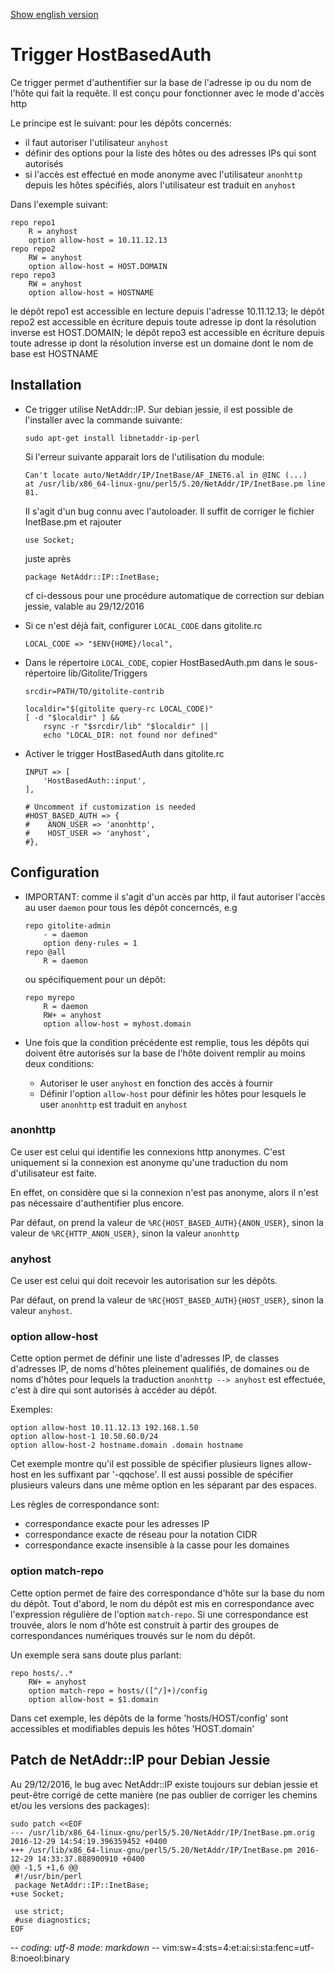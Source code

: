 [Show english version](HostBasedAuth_en.md)

# Trigger HostBasedAuth

Ce trigger permet d'authentifier sur la base de l'adresse ip ou du nom de l'hôte
qui fait la requête. Il est conçu pour fonctionner avec le mode d'accès http

Le principe est le suivant: pour les dépôts concernés:
* il faut autoriser l'utilisateur `anyhost`
* définir des options pour la liste des hôtes ou des adresses IPs qui sont
  autorisés
* si l'accès est effectué en mode anonyme avec l'utilisateur `anonhttp` depuis
  les hôtes spécifiés, alors l'utilisateur est traduit en `anyhost`

Dans l'exemple suivant:
~~~
repo repo1
    R = anyhost
    option allow-host = 10.11.12.13
repo repo2
    RW = anyhost
    option allow-host = HOST.DOMAIN
repo repo3
    RW = anyhost
    option allow-host = HOSTNAME
~~~
le dépôt repo1 est accessible en lecture depuis l'adresse 10.11.12.13;
le dépôt repo2 est accessible en écriture depuis toute adresse ip dont la résolution inverse est HOST.DOMAIN;
le dépôt repo3 est accessible en écriture depuis toute adresse ip dont la résolution inverse est un domaine dont le nom de base est HOSTNAME

## Installation

* Ce trigger utilise NetAddr::IP. Sur debian jessie, il est possible de
  l'installer avec la commande suivante:
    ~~~
    sudo apt-get install libnetaddr-ip-perl
    ~~~
  Si l'erreur suivante apparait lors de l'utilisation du module:
    ~~~
    Can't locate auto/NetAddr/IP/InetBase/AF_INET6.al in @INC (...)
    at /usr/lib/x86_64-linux-gnu/perl5/5.20/NetAddr/IP/InetBase.pm line 81.
    ~~~
  Il s'agit d'un bug connu avec l'autoloader. Il suffit de corriger le fichier
  InetBase.pm et rajouter
    ~~~
    use Socket;
    ~~~
  juste après
    ~~~
    package NetAddr::IP::InetBase;
    ~~~
  cf ci-dessous pour une procédure automatique de correction sur debian jessie,
  valable au 29/12/2016

* Si ce n'est déjà fait, configurer `LOCAL_CODE` dans gitolite.rc
    ~~~
    LOCAL_CODE => "$ENV{HOME}/local",
    ~~~

* Dans le répertoire `LOCAL_CODE`, copier HostBasedAuth.pm dans le
  sous-répertoire lib/Gitolite/Triggers
    ~~~
    srcdir=PATH/TO/gitolite-contrib

    localdir="$(gitolite query-rc LOCAL_CODE)"
    [ -d "$localdir" ] &&
        rsync -r "$srcdir/lib" "$localdir" ||
        echo "LOCAL_DIR: not found nor defined"
    ~~~

* Activer le trigger HostBasedAuth dans gitolite.rc
    ~~~
    INPUT => [
        'HostBasedAuth::input',
    ],

    # Uncomment if customization is needed
    #HOST_BASED_AUTH => {
    #    ANON_USER => 'anonhttp',
    #    HOST_USER => 'anyhost',
    #},
    ~~~

## Configuration

* IMPORTANT: comme il s'agit d'un accès par http, il faut autoriser l'accès au
  user `daemon` pour tous les dépôt concerncés, e.g
    ~~~
    repo gitolite-admin
        - = daemon
        option deny-rules = 1
    repo @all
        R = daemon
    ~~~
  ou spécifiquement pour un dépôt:
    ~~~
    repo myrepo
        R = daemon
        RW+ = anyhost
        option allow-host = myhost.domain
    ~~~

* Une fois que la condition précédente est remplie, tous les dépôts qui doivent
  être autorisés sur la base de l'hôte doivent remplir au moins deux conditions:
    * Autoriser le user `anyhost` en fonction des accès à fournir
    * Définir l'option `allow-host` pour définir les hôtes pour lesquels le user
      `anonhttp` est traduit en `anyhost`

### anonhttp

Ce user est celui qui identifie les connexions http anonymes. C'est uniquement
si la connexion est anonyme qu'une traduction du nom d'utilisateur est faite.

En effet, on considère que si la connexion n'est pas anonyme, alors il n'est pas
nécessaire d'authentifier plus encore.

Par défaut, on prend la valeur de `%RC{HOST_BASED_AUTH}{ANON_USER}`, sinon la
valeur de `%RC{HTTP_ANON_USER}`, sinon la valeur `anonhttp`

### anyhost

Ce user est celui qui doit recevoir les autorisation sur les dépôts.

Par défaut, on prend la valeur de `%RC{HOST_BASED_AUTH}{HOST_USER}`, sinon la
valeur `anyhost`.

### option allow-host

Cette option permet de définir une liste d'adresses IP, de classes d'adresses
IP, de noms d'hôtes pleinement qualifiés, de domaines ou de noms d'hôtes pour
lequels la traduction `anonhttp --> anyhost` est effectuée, c'est à dire qui
sont autorisés à accéder au dépôt.

Exemples:
~~~
option allow-host 10.11.12.13 192.168.1.50
option allow-host-1 10.50.60.0/24
option allow-host-2 hostname.domain .domain hostname
~~~
Cet exemple montre qu'il est possible de spécifier plusieurs lignes allow-host
en les suffixant par '-qqchose'. Il est aussi possible de spécifier plusieurs
valeurs dans une même option en les séparant par des espaces.

Les règles de correspondance sont:
* correspondance exacte pour les adresses IP
* correspondance exacte de réseau pour la notation CIDR
* correspondance exacte insensible à la casse pour les domaines

### option match-repo

Cette option permet de faire des correspondance d'hôte sur la base du nom du
dépôt. Tout d'abord, le nom du dépôt est mis en correspondance avec l'expression
régulière de l'option `match-repo`. Si une correspondance est trouvée, alors le
nom d'hôte est construit à partir des groupes de correspondances numériques
trouvés sur le nom du dépôt.

Un exemple sera sans doute plus parlant:
~~~
repo hosts/..*
    RW+ = anyhost
    option match-repo = hosts/([^/]+)/config
    option allow-host = $1.domain
~~~
Dans cet exemple, les dépôts de la forme 'hosts/HOST/config' sont accessibles et
modifiables depuis les hôtes 'HOST.domain'

## Patch de NetAddr::IP pour Debian Jessie

Au 29/12/2016, le bug avec NetAddr::IP existe toujours sur debian jessie et
peut-être corrigé de cette manière (ne pas oublier de corriger les chemins et/ou
les versions des packages):
~~~
sudo patch <<EOF
--- /usr/lib/x86_64-linux-gnu/perl5/5.20/NetAddr/IP/InetBase.pm.orig	2016-12-29 14:54:19.396359452 +0400
+++ /usr/lib/x86_64-linux-gnu/perl5/5.20/NetAddr/IP/InetBase.pm	2016-12-29 14:33:37.888900910 +0400
@@ -1,5 +1,6 @@
 #!/usr/bin/perl
 package NetAddr::IP::InetBase;
+use Socket;
 
 use strict;
 #use diagnostics;
EOF
~~~

-*- coding: utf-8 mode: markdown -*- vim:sw=4:sts=4:et:ai:si:sta:fenc=utf-8:noeol:binary